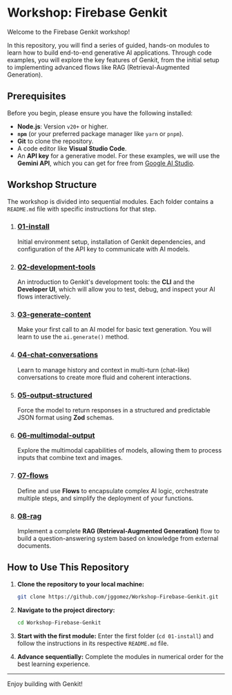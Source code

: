 # Workshop: Firebase Genkit

Welcome to the Firebase Genkit workshop\!

In this repository, you will find a series of guided, hands-on modules to learn how to build end-to-end generative AI applications. Through code examples, you will explore the key features of Genkit, from the initial setup to implementing advanced flows like RAG (Retrieval-Augmented Generation).

## Prerequisites

Before you begin, please ensure you have the following installed:

  * **Node.js**: Version `v20+` or higher.
  * **`npm`** (or your preferred package manager like `yarn` or `pnpm`).
  * **Git** to clone the repository.
  * A code editor like **Visual Studio Code**.
  * An **API key** for a generative model. For these examples, we will use the **Gemini API**, which you can get for free from [Google AI Studio](https://aistudio.google.com/app/apikey).

## Workshop Structure

The workshop is divided into sequential modules. Each folder contains a `README.md` file with specific instructions for that step.

1.  ### [01-install]([https://www.google.com/search?q=./01-install/](https://github.com/jggomez/Workshop-Firebase-Genkit/tree/main/01-install))

    Initial environment setup, installation of Genkit dependencies, and configuration of the API key to communicate with AI models.

2.  ### [02-development-tools](https://www.google.com/search?q=./02-development-tools/)

    An introduction to Genkit's development tools: the **CLI** and the **Developer UI**, which will allow you to test, debug, and inspect your AI flows interactively.

3.  ### [03-generate-content](https://www.google.com/search?q=./03-generate-content/)

    Make your first call to an AI model for basic text generation. You will learn to use the `ai.generate()` method.

4.  ### [04-chat-conversations](https://www.google.com/search?q=./04-chat-conversations/)

    Learn to manage history and context in multi-turn (chat-like) conversations to create more fluid and coherent interactions.

5.  ### [05-output-structured](https://www.google.com/search?q=./05-output-structured/)

    Force the model to return responses in a structured and predictable JSON format using **Zod** schemas.

6.  ### [06-multimodal-output](https://www.google.com/search?q=./06-multimodal-output/)

    Explore the multimodal capabilities of models, allowing them to process inputs that combine text and images.

7.  ### [07-flows](https://www.google.com/search?q=./07-flows/)

    Define and use **Flows** to encapsulate complex AI logic, orchestrate multiple steps, and simplify the deployment of your functions.

8.  ### [08-rag](https://www.google.com/search?q=./08-rag/)

    Implement a complete **RAG (Retrieval-Augmented Generation)** flow to build a question-answering system based on knowledge from external documents.

## How to Use This Repository

1.  **Clone the repository to your local machine:**

    ```bash
    git clone https://github.com/jggomez/Workshop-Firebase-Genkit.git
    ```

2.  **Navigate to the project directory:**

    ```bash
    cd Workshop-Firebase-Genkit
    ```

3.  **Start with the first module:**
    Enter the first folder (`cd 01-install`) and follow the instructions in its respective `README.md` file.

4.  **Advance sequentially:**
    Complete the modules in numerical order for the best learning experience.

-----

Enjoy building with Genkit\!
